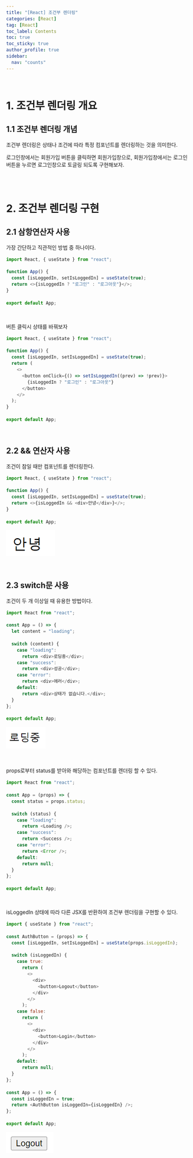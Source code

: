 ```yaml
---
title: "[React] 조건부 렌더링"
categories: [React]
tag: [React]
toc_label: Contents
toc: true
toc_sticky: true
author_profile: true
sidebar:
  nav: "counts"
---
```


<br>

# 1. 조건부 렌더링 개요

## 1.1 조건부 렌더링 개념

조건부 렌더링은 상태나 조건에 따라 특정 컴포넌트를 렌더링하는 것을 의미한다.

로그인창에서는 회원가입 버튼을 클릭하면 회원가입창으로, 회원가입창에서는 로그인 버튼을 누르면 로그인창으로 토글링 되도록 구현해보자.

<br><br>

# 2. 조건부 렌더링 구현

## 2.1 삼항연산자 사용

가장 간단하고 직관적인 방법 중 하나이다.

```js
import React, { useState } from "react";

function App() {
  const [isLoggedIn, setIsLoggedIn] = useState(true);
  return <>{isLoggedIn ? "로그인" : "로그아웃"}</>;
}

export default App;
```

<br>

버튼 클릭시 상태를 바꿔보자

```js
import React, { useState } from "react";

function App() {
  const [isLoggedIn, setIsLoggedIn] = useState(true);
  return (
    <>
      <button onClick={() => setIsLoggedIn((prev) => !prev)}>
        {isLoggedIn ? "로그인" : "로그아웃"}
      </button>
    </>
  );
}

export default App;
```

<br>

## 2.2 && 연산자 사용

조건이 참일 때만 컴포넌트를 렌더링한다.

```js
import React, { useState } from "react";

function App() {
  const [isLoggedIn, setIsLoggedIn] = useState(true);
  return <>{isLoggedIn && <div>안녕</div>}</>;
}

export default App;
```

![](/assets/images/2024/2024-02-21-00-43-14.png)

<br>

## 2.3 switch문 사용

조건이 두 개 이상일 때 유용한 방법이다.

```js
import React from "react";

const App = () => {
  let content = "loading";

  switch (content) {
    case "loading":
      return <div>로딩중</div>;
    case "success":
      return <div>성공</div>;
    case "error":
      return <div>에러</div>;
    default:
      return <div>상태가 없습니다.</div>;
  }
};

export default App;
```

![](/assets/images/2024/2024-02-21-01-00-57.png)

<br>

props로부터 status를 받아와 해당하는 컴포넌트를 렌더링 할 수 있다.

```js
import React from "react";

const App = (props) => {
  const status = props.status;

  switch (status) {
    case "loading":
      return <Loading />;
    case "success":
      return <Success />;
    case "error":
      return <Error />;
    default:
      return null;
  }
};

export default App;
```

<br>

isLoggedIn 상태에 따라 다른 JSX를 반환하여 조건부 렌더링을 구현할 수 있다.

```js
import { useState } from "react";

const AuthButton = (props) => {
  const [isLoggedIn, setIsLoggedIn] = useState(props.isLoggedIn);

  switch (isLoggedIn) {
    case true:
      return (
        <>
          <div>
            <button>Logout</button>
          </div>
        </>
      );
    case false:
      return (
        <>
          <div>
            <button>Login</button>
          </div>
        </>
      );
    default:
      return null;
  }
};

const App = () => {
  const isLoggedIn = true;
  return <AuthButton isLoggedIn={isLoggedIn} />;
};

export default App;
```

![](/assets/images/2024/2024-02-21-01-15-24.png)

<br>
